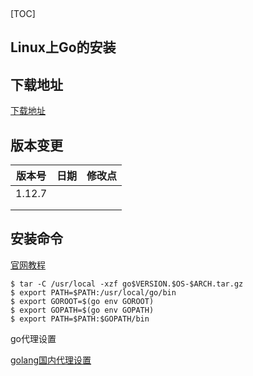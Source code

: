 ​		

[TOC]

## Linux上Go的安装

## 下载地址

[下载地址](https://studygolang.com/dl)

## 版本变更

| 版本号 | 日期 | 修改点 |
| :----: | :--: | :----: |
| 1.12.7 |      |        |
|        |      |        |
|        |      |        |



## 安装命令

[官网教程](http://docs.studygolang.com/doc/install)

```shell
$ tar -C /usr/local -xzf go$VERSION.$OS-$ARCH.tar.gz
$ export PATH=$PATH:/usr/local/go/bin
$ export GOROOT=$(go env GOROOT)
$ export GOPATH=$(go env GOPATH)
$ export PATH=$PATH:$GOPATH/bin
```

go代理设置

[golang国内代理设置](https://www.cnblogs.com/rongfengliang/p/11419210.html)